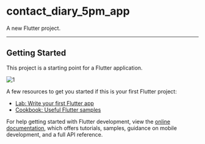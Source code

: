 # contact_diary_5pm_app

A new Flutter project.

---

## Getting Started

This project is a starting point for a Flutter application.

![1](https://user-images.githubusercontent.com/29592628/233365834-0e6d85b4-58f8-406e-a9fd-b2a50d0f5909.jpg)

A few resources to get you started if this is your first Flutter project:

- [Lab: Write your first Flutter app](https://docs.flutter.dev/get-started/codelab)
- [Cookbook: Useful Flutter samples](https://docs.flutter.dev/cookbook)

For help getting started with Flutter development, view the
[online documentation](https://docs.flutter.dev/), which offers tutorials,
samples, guidance on mobile development, and a full API reference.

